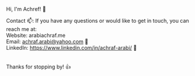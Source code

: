 Hi, I'm Achref! 👋
<br />

Contact 📫:
If you have any questions or would like to get in touch, you can reach me at: <br />
Website: arabiachraf.me <br />
Email: achraf.arabi@yahoo.com 📧<br />
LinkedIn: https://www.linkedin.com/in/achraf-arabi/ 💼<br />
<br /><br />
Thanks for stopping by! 👍
